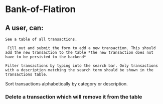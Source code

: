 # Bank-of-Flatiron
## A user,  can:

    See a table of all transactions.
    
     Fill out and submit the form to add a new transaction. This should add the new transaction to the table *the new transaction does not have to be persisted to the backend*

    Filter transactions by typing into the search bar. Only transactions with a description matching the search term should be shown in the transactions table.

Sort transactions alphabetically by category or description.

### Delete a transaction which will remove it from the table